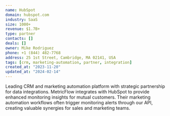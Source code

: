 ```yaml
---
name: HubSpot
domain: hubspot.com
industry: SaaS
size: 1000+
revenue: $1.7B+
type: partner
contacts: []
deals: []
owner: Mike Rodriguez
phone: +1 (844) 482-7768
address: 25 1st Street, Cambridge, MA 02141, USA
tags: [crm, marketing-automation, partner, integration]
created_at: "2023-11-20"
updated_at: "2024-02-14"
---
```


Leading CRM and marketing automation platform with strategic partnership for data integrations. MetricFlow integrates with HubSpot to provide enhanced monitoring insights for mutual customers. Their marketing automation workflows often trigger monitoring alerts through our API, creating valuable synergies for sales and marketing teams.